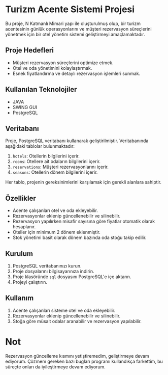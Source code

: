 # Turizm Acente Sistemi Projesi

Bu proje, N Katmanlı Mimari yapı ile oluşturulmuş olup, bir turizm acentesinin günlük operasyonlarını ve müşteri rezervasyon süreçlerini yönetmek için bir otel yönetim sistemi geliştirmeyi amaçlamaktadır.

## Proje Hedefleri

- Müşteri rezervasyon süreçlerini optimize etmek.
- Otel ve oda yönetimini kolaylaştırmak.
- Esnek fiyatlandırma ve detaylı rezervasyon işlemleri sunmak.

## Kullanılan Teknolojiler
- JAVA
- SWING GUI
- PostgreSQL

## Veritabanı

Proje, PostgreSQL veritabanı kullanarak geliştirilmiştir. Veritabanında aşağıdaki tablolar bulunmaktadır:

1. `hotels`: Otellerin bilgilerini içerir.
2. `rooms`: Otellere ait odaların bilgilerini içerir.
3. `reservations`: Müşteri rezervasyonlarını içerir.
4. `seasons`: Otellerin dönem bilgilerini içerir.

Her tablo, projenin gereksinimlerini karşılamak için gerekli alanlara sahiptir.

## Özellikler

- Acente çalışanları otel ve oda ekleyebilir.
- Rezervasyonlar eklenip güncellenebilir ve silinebilir.
- Rezervasyon yapılırken misafir sayısına göre fiyatlar otomatik olarak hesaplanır.
- Oteller için minimum 2 dönem eklenmiştir.
- Stok yönetimi basit olarak dönem bazında oda stoğu takip edilir.

## Kurulum

1. PostgreSQL veritabanınızı kurun.
2. Proje dosyalarını bilgisayarınıza indirin.
3. Proje klasöründe `sql` dosyasını PostgreSQL'e içe aktarın.
4. Projeyi çalıştırın.

## Kullanım

1. Acente çalışanları sisteme otel ve oda ekleyebilir.
2. Rezervasyonlar eklenip güncellenebilir ve silinebilir.
3. Stoğa göre müsait odalar aranabilir ve rezervasyon yapılabilir.

# Not
Rezervasyon güncelleme kısmını yetiştiremedim, geliştirmeye devam ediyorum.
Çözmem gereken bazı bugları programı kullandıkça farkettim, bu süreçte onları da iyileştirmeye devam ediyorum.

